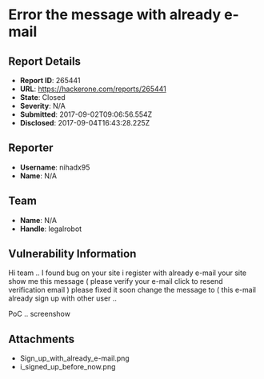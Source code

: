 # Error the message with already e-mail 

## Report Details
- **Report ID**: 265441
- **URL**: https://hackerone.com/reports/265441
- **State**: Closed
- **Severity**: N/A
- **Submitted**: 2017-09-02T09:06:56.554Z
- **Disclosed**: 2017-09-04T16:43:28.225Z

## Reporter
- **Username**: nihadx95
- **Name**: N/A

## Team
- **Name**: N/A
- **Handle**: legalrobot

## Vulnerability Information
Hi team ..
I found bug on your site i register with already e-mail your site show me this message ( please verify your e-mail click to resend verification email ) please fixed it soon change the message to ( this e-mail already sign up with other user ..

PoC .. screenshow 

## Attachments
- Sign_up_with_already_e-mail.png
- i_signed_up_before_now.png
